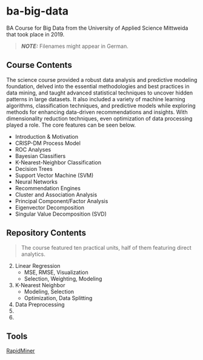 # ba-big-data

BA Course for Big Data from the University of Applied Science Mittweida that took place in 2019.

> **_NOTE:_** Filenames might appear in German.

## Course Contents

The science course provided a robust data analysis and predictive modeling foundation, delved into the essential methodologies and best practices in data mining, and taught advanced statistical techniques to uncover hidden patterns in large datasets. It also included a variety of machine learning algorithms, classification techniques, and predictive models while exploring methods for enhancing data-driven recommendations and insights. With dimensionality reduction techniques, even optimization of data processing played a role. The core features can be seen below.

- Introduction & Motivation
- CRISP-DM Process Model
- ROC Analyses
- Bayesian Classifiers
- K-Nearest-Neighbor Classification
- Decision Trees
- Support Vector Machine (SVM)
- Neural Networks
- Recommendation Engines
- Cluster and Association Analysis
- Principal Component/Factor Analysis
- Eigenvector Decomposition
- Singular Value Decomposition (SVD)

## Repository Contents

> The course featured ten practical units, half of them featuring direct analytics.

2. Linear Regression
   - MSE, RMSE, Visualization
   - Selection, Weighting, Modeling
3. K-Nearest Neighbor
   - Modeling, Selection
   - Optimization, Data Splitting
4. Data Preprocessing
5.
6.

## Tools

[RapidMiner](https://rapidminer.com/platform/educational/)

